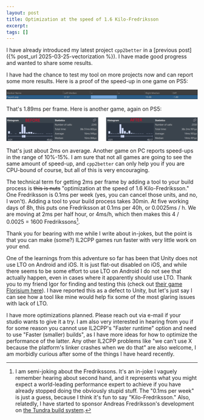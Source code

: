 ```yaml
---
layout: post
title: Optimization at the speed of 1.6 Kilo-Fredriksson
excerpt:
tags: []
---
```


I have already introduced my latest project `cpp2better` in a [previous post]({% post_url 2025-03-25-vectorization %}). I have made good progress and wanted to share some results.

I have had the chance to test my tool on more projects now and can report some more results. Here is a proof of the speed-up in one game on PS5:

![1.89ms speedup across the entire frame](../assets/img/2025-04-17-kilo-fredriksson/profile-analyzer.png)

That's 1.89ms per frame. Here is another game, again on PS5:

![more than 2ms speed-up across the entire frame](../assets/img/2025-04-17-kilo-fredriksson/superluminal.png)

That's just about 2ms on average. Another game on PC reports speed-ups in the range of 10%-15%. I am sure that not all games are going to see the same amount of speed-up, and `cpp2better` can only help you if you are CPU-bound of course, but all of this is very encouraging.

The technical term for getting 2ms per frame by adding a tool to your build process is ~~this is nuts~~ "optimization at the speed of 1.6 Kilo-Fredriksson." One Fredriksson is 0.1ms per week (yes, you can cancel those units, and no, I won't). Adding a tool to your build process takes 30min. At five working days of 8h, this puts one Fredriksson at 0.1ms per 40h, or 0.0025ms / h. We are moving at 2ms per half hour, or 4ms/h, which then makes this 4 / 0.0025 = 1600 Fredrikssons[^fredriksson].

Thank you for bearing with me while I write about in-jokes, but the point is that you can make (some?) IL2CPP games run faster with very little work on your end.

One of the learnings from this adventure so far has been that Unity does not use LTO on Android and iOS. It is just flat-out disabled on iOS, and while there seems to be some effort to use LTO on Android I do not see that actually happen, even in cases where it apparently should use LTO. Thank you to my friend Igor for finding and testing this (check out [their game Florisium here](https://x.com/florisium)). I have reported this as a defect to Unity, but let's just say I can see how a tool like mine would help fix some of the most glaring issues with lack of LTO.

I have more optimizations planned. Please reach out via e-mail if your studio wants to give it a try. I am also very interested in hearing from you if for some reason you cannot use IL2CPP's "Faster runtime" option and need to use "Faster (smaller) builds", as I have more ideas for how to optimize the performance of the latter. Any other IL2CPP problems like "we can't use X because the platform's linker crashes when we do that" are also welcome, I am morbidly curious after some of the things I have heard recently.

[^fredriksson]: I am semi-joking about the Fredrikssons. It's an in-joke I vaguely remember hearing about second hand, and it represents what you might expect a world-leading performance expert to achieve if you have already stopped doing the obviously stupid stuff. The "0.1ms per week" is just a guess, because I think it's fun to say "Kilo-Fredriksson." Also, relatedly, I have started to sponsor Andreas Fredriksson's development on [the Tundra build system](https://github.com/deplinenoise/tundra).